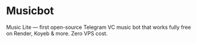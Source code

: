 # Musicbot
 Music Lite — first open-source Telegram VC music bot that works fully free on Render, Koyeb &amp; more. Zero VPS cost.
